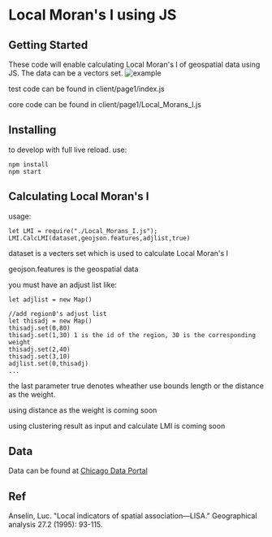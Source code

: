 # Local Moran's I using JS


## Getting Started

These code will enable calculating Local Moran's I of geospatial data using JS. The data can be a vectors set.
![example](https://user-images.githubusercontent.com/19661375/38649584-5d0cb6d4-3dac-11e8-8d47-c648338a4013.png)


test code can be found in client/page1/index.js

core code can be found in client/page1/Local_Morans_I.js

## Installing
to develop with full live reload. use:
```
npm install
npm start 
```

## Calculating Local Moran's I
usage:

```
let LMI = require("./Local_Morans_I.js");
LMI.CalcLMI(dataset,geojson.features,adjlist,true)
```
dataset is a vecters set which is used to calculate Local Moran's I

geojson.features is the geospatial data

you must have an adjust list like:
```
let adjlist = new Map()

//add region0's adjust list
let thisadj = new Map()
thisadj.set(0,80) 
thisadj.set(1,30) 1 is the id of the region, 30 is the corresponding weight
thisadj.set(2,40)
thisadj.set(3,10)
adjlist.set(0,thisadj)
...
```

the last parameter true denotes wheather use bounds length or the distance as the weight.

using distance as the weight is coming soon

using clustering result as input and calculate LMI is coming soon

## Data
Data can be found at [Chicago Data Portal](https://data.cityofchicago.org/)  

## Ref
Anselin, Luc. "Local indicators of spatial association—LISA." Geographical analysis 27.2 (1995): 93-115.
